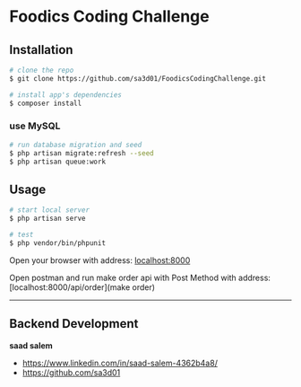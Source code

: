 # Foodics Coding Challenge

## Installation

``` bash
# clone the repo
$ git clone https://github.com/sa3d01/FoodicsCodingChallenge.git

# install app's dependencies
$ composer install
```
### use MySQL

``` bash
# run database migration and seed
$ php artisan migrate:refresh --seed
$ php artisan queue:work
```

## Usage

``` bash
# start local server
$ php artisan serve

# test
$ php vendor/bin/phpunit
```

Open your browser with address: [localhost:8000](localhost:8000)  

Open postman and run make order api with Post Method with address: [localhost:8000/api/order](make order)  

--- 


## Backend Development

**saad salem**
* <https://www.linkedin.com/in/saad-salem-4362b4a8/>
* <https://github.com/sa3d01>
